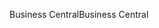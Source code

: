 <span data-ttu-id="2adee-101">Business Central</span><span class="sxs-lookup"><span data-stu-id="2adee-101">Business Central</span></span>
